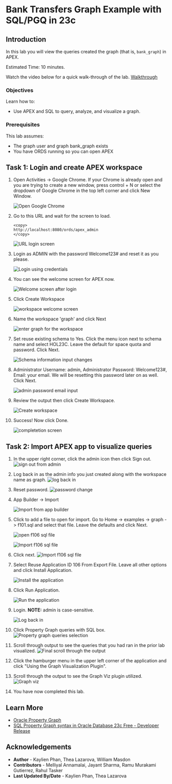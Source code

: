 # Bank Transfers Graph Example with SQL/PGQ in 23c

## Introduction

In this lab you will view the queries created the graph (that is, `bank_graph`) in APEX.

Estimated Time: 10 minutes.

Watch the video below for a quick walk-through of the lab. 
[Walkthrough](videohub:1_ypjlr8es)

### Objectives
Learn how to:
- Use APEX and SQL to query, analyze, and visualize a graph.

### Prerequisites
This lab assumes:
- The graph user and graph bank_graph exists
- You have ORDS running so you can open APEX

## Task 1: Login and create APEX workspace

1. Open Activities -> Google Chrome. If your Chrome is already open and you are trying to create a new window, press control + N or select the dropdown of Google Chrome in the top left corner and click New Window.

    ![Open Google Chrome](images/activities-chrome-2.png)


2. Go to this URL and wait for the screen to load.
    ```
    <copy>
    http://localhost:8080/ords/apex_admin
    </copy>
    ```

    ![URL login screen](images/admin-services.png)

3. Login as ADMIN with the password Welcome123# and reset it as you please.

    ![Login using credentials](images/login-details.png)

4. You can see the welcome screen for APEX now. 

    ![Welcome screen after login](images/welcome-screen-apex2.png)

5. Click Create Workspace

    ![workspace welcome screen](images/workspace-name.png)

6. Name the workspace 'graph' and click Next

    ![enter graph for the workspace](images/graph-next.png)

7. Set reuse existing schema to Yes. Click the menu icon next to schema name and select HOL23C. Leave the default for space quota and password. Click Next.

    ![Schema information input changes](images/schema-info.png)

8. Administrator Username: admin, Administrator Password: Welcome123#, Email: your email. We will be resetting this password later on as well. Click Next.

    ![admin password email input](images/admin-password-email.png)

9. Review the output then click Create Workspace.

    ![Create workspace](images/create-workspace.png)

10. Success! Now click Done.

    ![completetion screen](images/done.png)

## Task 2: Import APEX app to visualize queries

1. In the upper right corner, click the admin icon then click Sign out.
    ![sign out from admin](images/logout.png)


2.  Log back in as the admin info you just created along with the workspace name as graph.
    ![log back in](images/log-back-in.png)


3. Reset password.
    ![password change](images/change-password.png)

4. App Builder -> Import

    ![Import from app builder](images/app-builder-import.png)

5. Click to add a file to open for import. Go to Home -> examples -> graph -> f101.sql and select that file. Leave the defaults and click Next.

    ![open f106 sql file](images/graph-f106-open.png)

    ![Import f106 sql file](images/f106-import.png)

6. Click next.
    ![Import f106 sql file](images/f106-import-2.png)
    
7.  Select Reuse Application ID 106 From Export File. Leave all other options and click Install Application.

    ![Install the application](images/install-application.png)

8.  Click Run Application.

    ![Run the application](images/run-application.png)


9.  Login.
    **NOTE:** admin is case-sensitive.

    ![Log back in](images/login-final.png)


10. Click Property Graph queries with SQL box.
    ![Property graph queries selection](images/property-graph-queries.png)
    
11. Scroll through output to see the queries that you had ran in the prior lab visualized.
    ![Final scroll through the output](images/final-output.png)

12. Click the hamburger menu in the upper left corner of the application and click "Using the Graph Visualization Plugin".

13. Scroll through the output to see the Graph Viz plugin utilized.
    ![Graph viz](images/graph-viz.png)

14. You have now completed this lab.

## Learn More
* [Oracle Property Graph](https://docs.oracle.com/en/database/oracle/property-graph/index.html)
* [SQL Property Graph syntax in Oracle Database 23c Free - Developer Release](https://docs.oracle.com/en/database/oracle/property-graph/23.1/spgdg/sql-ddl-statements-property-graphs.html#GUID-6EEB2B99-C84E-449E-92DE-89A5BBB5C96E)

## Acknowledgements
- **Author** - Kaylien Phan, Thea Lazarova, William Masdon
- **Contributors** - Melliyal Annamalai, Jayant Sharma, Ramu Murakami Gutierrez, Rahul Tasker
- **Last Updated By/Date** - Kaylien Phan, Thea Lazarova
